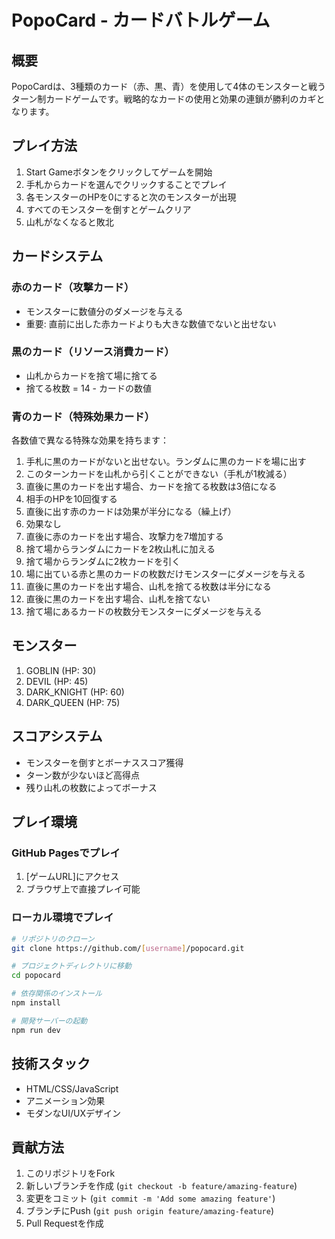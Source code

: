 # PopoCard - カードバトルゲーム

## 概要
PopoCardは、3種類のカード（赤、黒、青）を使用して4体のモンスターと戦うターン制カードゲームです。戦略的なカードの使用と効果の連鎖が勝利のカギとなります。

## プレイ方法
1. Start Gameボタンをクリックしてゲームを開始
2. 手札からカードを選んでクリックすることでプレイ
3. 各モンスターのHPを0にすると次のモンスターが出現
4. すべてのモンスターを倒すとゲームクリア
5. 山札がなくなると敗北

## カードシステム

### 赤のカード（攻撃カード）
- モンスターに数値分のダメージを与える
- 重要: 直前に出した赤カードよりも大きな数値でないと出せない

### 黒のカード（リソース消費カード）
- 山札からカードを捨て場に捨てる
- 捨てる枚数 = 14 - カードの数値

### 青のカード（特殊効果カード）
各数値で異なる特殊な効果を持ちます：
1. 手札に黒のカードがないと出せない。ランダムに黒のカードを場に出す
2. このターンカードを山札から引くことができない（手札が1枚減る）
3. 直後に黒のカードを出す場合、カードを捨てる枚数は3倍になる
4. 相手のHPを10回復する
5. 直後に出す赤のカードは効果が半分になる（繰上げ）
6. 効果なし
7. 直後に赤のカードを出す場合、攻撃力を7増加する
8. 捨て場からランダムにカードを2枚山札に加える
9. 捨て場からランダムに2枚カードを引く
10. 場に出ている赤と黒のカードの枚数だけモンスターにダメージを与える
11. 直後に黒のカードを出す場合、山札を捨てる枚数は半分になる
12. 直後に黒のカードを出す場合、山札を捨てない
13. 捨て場にあるカードの枚数分モンスターにダメージを与える

## モンスター
1. GOBLIN (HP: 30)
2. DEVIL (HP: 45)
3. DARK_KNIGHT (HP: 60)
4. DARK_QUEEN (HP: 75)

## スコアシステム
- モンスターを倒すとボーナススコア獲得
- ターン数が少ないほど高得点
- 残り山札の枚数によってボーナス

## プレイ環境
### GitHub Pagesでプレイ
1. [ゲームURL]にアクセス
2. ブラウザ上で直接プレイ可能

### ローカル環境でプレイ
```bash
# リポジトリのクローン
git clone https://github.com/[username]/popocard.git

# プロジェクトディレクトリに移動
cd popocard

# 依存関係のインストール
npm install

# 開発サーバーの起動
npm run dev
```

## 技術スタック
- HTML/CSS/JavaScript
- アニメーション効果
- モダンなUI/UXデザイン

## 貢献方法
1. このリポジトリをFork
2. 新しいブランチを作成 (`git checkout -b feature/amazing-feature`)
3. 変更をコミット (`git commit -m 'Add some amazing feature'`)
4. ブランチにPush (`git push origin feature/amazing-feature`)
5. Pull Requestを作成